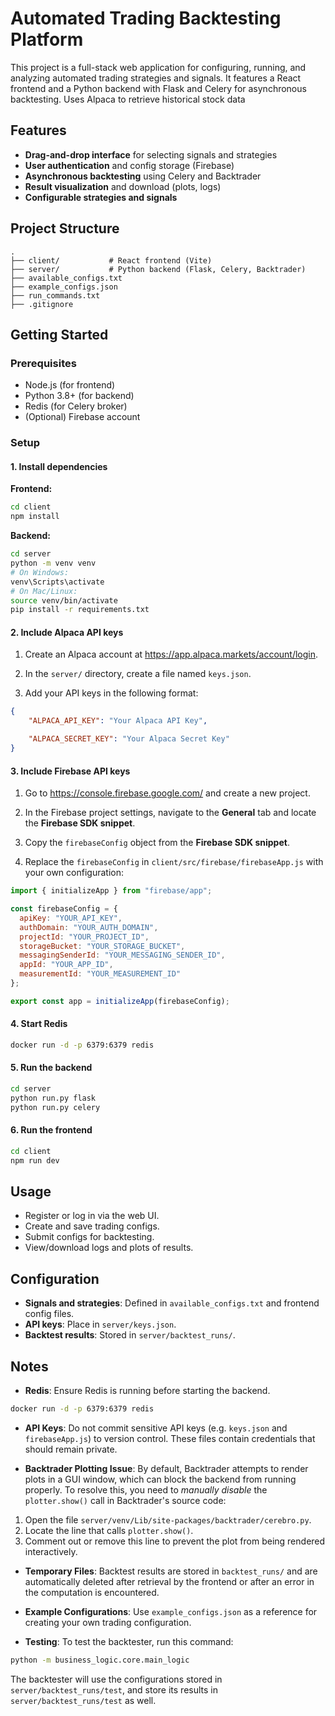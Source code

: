 # Automated Trading Backtesting Platform

This project is a full-stack web application for configuring, running, and analyzing automated trading strategies and signals. It features a React frontend and a Python backend with Flask and Celery for asynchronous backtesting. Uses Alpaca to retrieve historical stock data

## Features

- **Drag-and-drop interface** for selecting signals and strategies
- **User authentication** and config storage (Firebase)
- **Asynchronous backtesting** using Celery and Backtrader
- **Result visualization** and download (plots, logs)
- **Configurable strategies and signals**

## Project Structure

```
.
├── client/           # React frontend (Vite)
├── server/           # Python backend (Flask, Celery, Backtrader)
├── available_configs.txt
├── example_configs.json
├── run_commands.txt
├── .gitignore
```

## Getting Started

### Prerequisites

- Node.js (for frontend)
- Python 3.8+ (for backend)
- Redis (for Celery broker)
- (Optional) Firebase account

### Setup

#### 1. Install dependencies

**Frontend:**
```sh
cd client
npm install
```

**Backend:**
```sh
cd server
python -m venv venv
# On Windows:
venv\Scripts\activate
# On Mac/Linux:
source venv/bin/activate
pip install -r requirements.txt
```

#### 2. Include Alpaca API keys
1. Create an Alpaca account at https://app.alpaca.markets/account/login.

2. In the `server/` directory, create a file named `keys.json`.

3. Add your API keys in the following format:
```json
{
    "ALPACA_API_KEY": "Your Alpaca API Key",

    "ALPACA_SECRET_KEY": "Your Alpaca Secret Key"
}
```

#### 3. Include Firebase API keys
1. Go to https://console.firebase.google.com/ and create a new project.

2. In the Firebase project settings, navigate to the **General** tab and locate the **Firebase SDK snippet**.

3. Copy the `firebaseConfig` object from the **Firebase SDK snippet**.

4. Replace the `firebaseConfig` in `client/src/firebase/firebaseApp.js` with your own configuration:
```javascript
import { initializeApp } from "firebase/app";

const firebaseConfig = {
  apiKey: "YOUR_API_KEY",
  authDomain: "YOUR_AUTH_DOMAIN",
  projectId: "YOUR_PROJECT_ID",
  storageBucket: "YOUR_STORAGE_BUCKET",
  messagingSenderId: "YOUR_MESSAGING_SENDER_ID",
  appId: "YOUR_APP_ID",
  measurementId: "YOUR_MEASUREMENT_ID"
};

export const app = initializeApp(firebaseConfig);
```

#### 4. Start Redis

```sh
docker run -d -p 6379:6379 redis
```

#### 5. Run the backend

```sh
cd server
python run.py flask
python run.py celery
```

#### 6. Run the frontend

```sh
cd client
npm run dev
```

## Usage

- Register or log in via the web UI.
- Create and save trading configs.
- Submit configs for backtesting.
- View/download logs and plots of results.

## Configuration

- **Signals and strategies**: Defined in `available_configs.txt` and frontend config files.
- **API keys**: Place in `server/keys.json`.
- **Backtest results**: Stored in `server/backtest_runs/`.

## Notes
- **Redis**: Ensure Redis is running before starting the backend.
```sh
docker run -d -p 6379:6379 redis
```

- **API Keys**: Do not commit sensitive API keys (e.g. `keys.json` and `firebaseApp.js`) to version control. These files contain credentials that should remain private.

- **Backtrader Plotting Issue**: By default, Backtrader attempts to render plots in a GUI window, which can block the backend from running properly. To resolve this, you need to *manually disable* the `plotter.show()` call in Backtrader's source code:
1. Open the file `server/venv/Lib/site-packages/backtrader/cerebro.py`.
2. Locate the line that calls `plotter.show()`.
3. Comment out or remove this line to prevent the plot from being rendered interactively.

- **Temporary Files**: Backtest results are stored in `backtest_runs/` and are automatically deleted after retrieval by the frontend or after an error in the computation is encountered.

- **Example Configurations**: Use `example_configs.json` as a reference for creating your own trading configuration.

- **Testing**: To test the backtester, run this command:
```sh
python -m business_logic.core.main_logic
```
The backtester will use the configurations stored in `server/backtest_runs/test`, and store its results in `server/backtest_runs/test` as well.